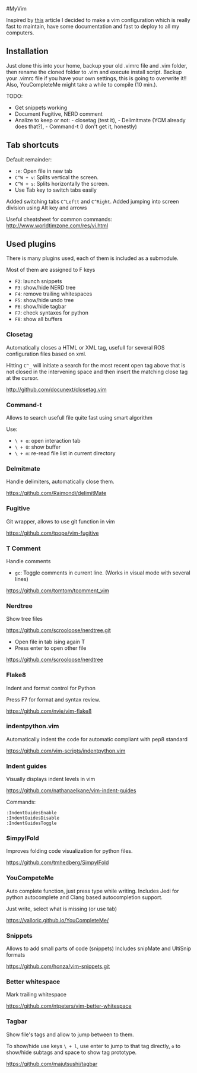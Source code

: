 #MyVim

Inspired by [this](http://mirnazim.org/writings/vim-plugins-i-use/) article I decided to make a vim configuration which is really fast to maintain, have some documentation and fast to deploy to all my computers.

## Installation

Just clone this into your home, backup your old .vimrc file and .vim folder, then rename the cloned folder to .vim and execute install script. Backup your .vimrc file if you have your own settings, this is going to overwrite it!! Also, YouCompleteMe might take a while to compile (10 min.).

TODO:
- Get snippets working
- Document Fugitive, NERD comment
- Analize to keep or not:
          - closetag (test it),
          - Delimitmate (YCM already does that?),
          - Command-t (I don't get it, honestly)

## Tab shortcuts

Default remainder:
- `:e`: Open file in new tab
- `C^W + v`: Splits vertical the screen.
- `C^W + s`: Splits horizontally the screen.
- Use Tab key to switch tabs easily

Added switching tabs `C^Leftt` and `C^Right`.
Added jumping into screen division using Alt key and arrows

Useful cheatsheet for common commands:
http://www.worldtimzone.com/res/vi.html

## Used plugins

There is many plugins used, each of them is included as a submodule.

Most of them are assigned to F keys

- `F2`: launch snippets
- `F3`: show/hide NERD tree
- `F4`: remove trailing whitespaces
- `F5`: show/hide undo tree
- `F6`: show/hide tagbar
- `F7`: check syntaxes for python
- `F8`: show all buffers

### Closetag
Automatically closes a HTML or XML tag, usefull for several ROS configuration files based on xml.

Hitting `C^_` will initiate a search for the most recent open tag above that is not closed in the intervening space and then insert the matching close tag at the cursor.

http://github.com/docunext/closetag.vim

### Command-t
Allows to search usefull file quite fast using smart algorithm

Use:
- `\ + o`: open interaction tab
- `\ + O`: show buffer
- `\ + m`: re-read file list in current directory

### Delmitmate
Handle delimiters, automatically close them.

https://github.com/Raimondi/delimitMate

### Fugitive
Git wrapper, allows to use git function in vim

https://github.com/tpope/vim-fugitive

### T Comment
Handle comments

- `gc`: Toggle comments in current line. (Works in visual mode with several lines)

https://github.com/tomtom/tcomment_vim

### Nerdtree
Show tree files

https://github.com/scrooloose/nerdtree.git

- Open file in tab ising again T
- Press enter to open other file

https://github.com/scrooloose/nerdtree

### Flake8
Indent and format control for Python

Press F7 for format and syntax review.

https://github.com/nvie/vim-flake8

### indentpython.vim
Automatically indent the code for automatic compliant with pep8 standard

https://github.com/vim-scripts/indentpython.vim

### Indent guides

Visually displays indent levels in vim

https://github.com/nathanaelkane/vim-indent-guides

Commands:
```
:IndentGuidesEnable
:IndentGuidesDisable
:IndentGuidesToggle
```

### SimpylFold
Improves folding code visualization for python files.

https://github.com/tmhedberg/SimpylFold

### YouCompeteMe
Auto complete function, just press type while writing. Includes Jedi for python autocomplete and Clang based autocompletion support.

Just write, select what is missing (or use tab)

https://valloric.github.io/YouCompleteMe/

### Snippets
Allows to add small parts of code (snippets)
Includes snipMate and UltiSnip formats

https://github.com/honza/vim-snippets.git

### Better whitespace
Mark trailing whitespace

https://github.com/ntpeters/vim-better-whitespace

### Tagbar
Show file's tags and allow to jump between to them.

To show/hide use keys `\ + l`, use enter to jump to that tag directly, `o` to show/hide subtags and space to show tag prototype.

https://github.com/majutsushi/tagbar
